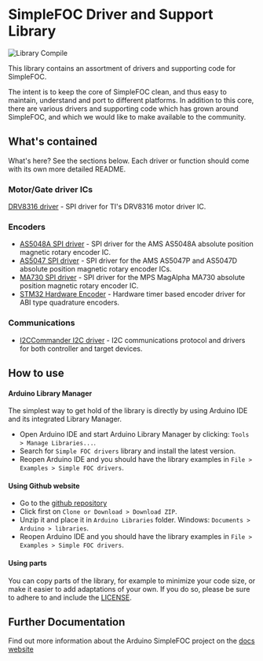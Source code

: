 # SimpleFOC Driver and Support Library

![Library Compile](https://github.com/simplefoc/Arduino-FOC-drivers/workflows/Library%20Compile/badge.svg)

This library contains an assortment of drivers and supporting code for SimpleFOC.

The intent is to keep the core of SimpleFOC clean, and thus easy to maintain, understand and port to different platforms. In addition to this core, there are various drivers and supporting code which has grown around SimpleFOC, and which we would like to make available to the community.

## What's contained

What's here? See the sections below. Each driver or function should come with its own more detailed README.

### Motor/Gate driver ICs

[DRV8316 driver](src/drivers/drv8316/) - SPI driver for TI's DRV8316 motor driver IC.

### Encoders

 - [AS5048A SPI driver](src/encoders/as5048a/) - SPI driver for the AMS AS5048A absolute position magnetic rotary encoder IC.
 - [AS5047 SPI driver](src/encoders/as5047/) - SPI driver for the AMS AS5047P and AS5047D absolute position magnetic rotary encoder ICs.
 - [MA730 SPI driver](src/encoders/ma730/) - SPI driver for the MPS MagAlpha MA730 absolute position magnetic rotary encoder IC.
 - [STM32 Hardware Encoder](src/encoders/stm32hwencoder/) - Hardware timer based encoder driver for ABI type quadrature encoders.

### Communications

 - [I2CCommander I2C driver](src/comms/i2c/) - I2C communications protocol and drivers for both controller and target devices. 


## How to use

#### Arduino Library Manager 
The simplest way to get hold of the library is directly by using Arduino IDE and its integrated Library Manager. 
- Open Arduino IDE and start Arduino Library Manager by clicking: `Tools > Manage Libraries...`.
- Search for `Simple FOC drivers` library and install the latest version.
- Reopen Arduino IDE and you should have the library examples in `File > Examples > Simple FOC drivers`.

#### Using Github website 
- Go to the [github repository](https://github.com/simplefoc/Arduino-FOC-drivers)
- Click first on `Clone or Download > Download ZIP`. 
- Unzip it and place it in `Arduino Libraries` folder. Windows: `Documents > Arduino > libraries`.  
- Reopen Arduino IDE and you should have the library examples in `File > Examples > Simple FOC drivers`.

#### Using parts

You can copy parts of the library, for example to minimize your code size, or make it easier to add adaptations of your own.
If you do so, please be sure to adhere to and include the [LICENSE](https://github.com/simplefoc/Arduino-FOC-drivers/LICENSE).


## Further Documentation

Find out more information about the Arduino SimpleFOC project on the [docs website](https://docs.simplefoc.com/) 
